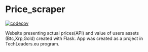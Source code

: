 # Price_scraper

[![codecov](https://codecov.io/gh/AdamMisiak/Price_scraper/branch/master/graph/badge.svg)](https://codecov.io/gh/AdamMisiak/Price_scraper)

Website presenting actual prices(API) and value of users assets (Btc,Xrp,Gold) created with Flask. App was created as a project in TechLeaders.eu program.
